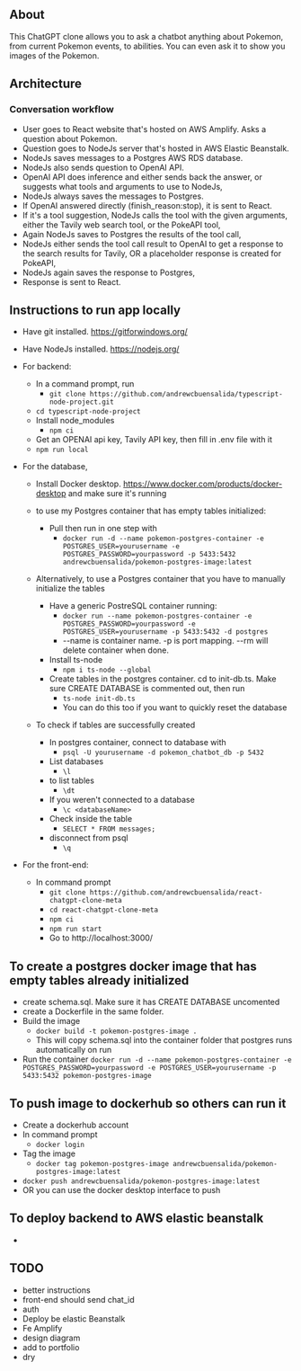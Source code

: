## About

This ChatGPT clone allows you to ask a chatbot anything about Pokemon, from current Pokemon events, to abilities. You can even ask it to show you images of the Pokemon.

## Architecture

### Conversation workflow

- User goes to React website that's hosted on AWS Amplify. Asks a question about Pokemon.
- Question goes to NodeJs server that's hosted in AWS Elastic Beanstalk.
- NodeJs saves messages to a Postgres AWS RDS database.
- NodeJs also sends question to OpenAI API.
- OpenAI API does inference and either sends back the answer, or suggests what tools and arguments to use to NodeJs,
- NodeJs always saves the messages to Postgres.
- If OpenAI answered directly (finish_reason:stop), it is sent to React.
- If it's a tool suggestion, NodeJs calls the tool with the given arguments, either the Tavily web search tool, or the PokeAPI tool,
- Again NodeJs saves to Postgres the results of the tool call,
- NodeJs either sends the tool call result to OpenAI to get a response to the search results for Tavily, OR a placeholder response is created for PokeAPI,
- NodeJs again saves the response to Postgres,
- Response is sent to React.

## Instructions to run app locally

- Have git installed. https://gitforwindows.org/
- Have NodeJs installed. https://nodejs.org/
- For backend:

  - In a command prompt, run
    - `git clone https://github.com/andrewcbuensalida/typescript-node-project.git`
  - `cd typescript-node-project`
  - Install node_modules
    - `npm ci`
  - Get an OPENAI api key, Tavily API key, then fill in .env file with it
  - `npm run local`

- For the database,

  - Install Docker desktop. https://www.docker.com/products/docker-desktop and make sure it's running
  - to use my Postgres container that has empty tables initialized:
    - Pull then run in one step with
      - `docker run -d --name pokemon-postgres-container -e POSTGRES_USER=yourusername -e POSTGRES_PASSWORD=yourpassword -p 5433:5432 andrewcbuensalida/pokemon-postgres-image:latest`
  - Alternatively, to use a Postgres container that you have to manually initialize the tables

    - Have a generic PostreSQL container running:
      - `docker run --name pokemon-postgres-container -e POSTGRES_PASSWORD=yourpassword -e POSTGRES_USER=yourusername -p 5433:5432 -d postgres`
      - --name is container name. -p is port mapping. --rm will delete container when done.
    - Install ts-node
      - `npm i ts-node --global`
    - Create tables in the postgres container. cd to init-db.ts. Make sure CREATE DATABASE is commented out, then run
      - `ts-node init-db.ts`
      - You can do this too if you want to quickly reset the database

  - To check if tables are successfully created
    - In postgres container, connect to database with
      - `psql -U yourusername -d pokemon_chatbot_db -p 5432`
    - List databases
      - `\l`
    - to list tables
      - `\dt`
    - If you weren't connected to a database
      - `\c <databaseName>`
    - Check inside the table
      - `SELECT * FROM messages;`
    - disconnect from psql
      - `\q`

- For the front-end:
  - In command prompt
    - `git clone https://github.com/andrewcbuensalida/react-chatgpt-clone-meta`
    - `cd react-chatgpt-clone-meta`
    - `npm ci`
    - `npm run start`
    - Go to http://localhost:3000/

## To create a postgres docker image that has empty tables already initialized

- create schema.sql. Make sure it has CREATE DATABASE uncomented
- create a Dockerfile in the same folder.
- Build the image
  - `docker build -t pokemon-postgres-image .`
  - This will copy schema.sql into the container folder that postgres runs automatically on run
- Run the container
  `docker run -d --name pokemon-postgres-container -e POSTGRES_PASSWORD=yourpassword -e POSTGRES_USER=yourusername -p 5433:5432 pokemon-postgres-image`

## To push image to dockerhub so others can run it

- Create a dockerhub account
- In command prompt
  - `docker login`
- Tag the image
  - `docker tag pokemon-postgres-image andrewcbuensalida/pokemon-postgres-image:latest`
- `docker push andrewcbuensalida/pokemon-postgres-image:latest`
- OR you can use the docker desktop interface to push

## To deploy backend to AWS elastic beanstalk
- 

## TODO

- better instructions
- front-end should send chat_id
- auth
- Deploy be elastic Beanstalk
- Fe Amplify
- design diagram
- add to portfolio
- dry
